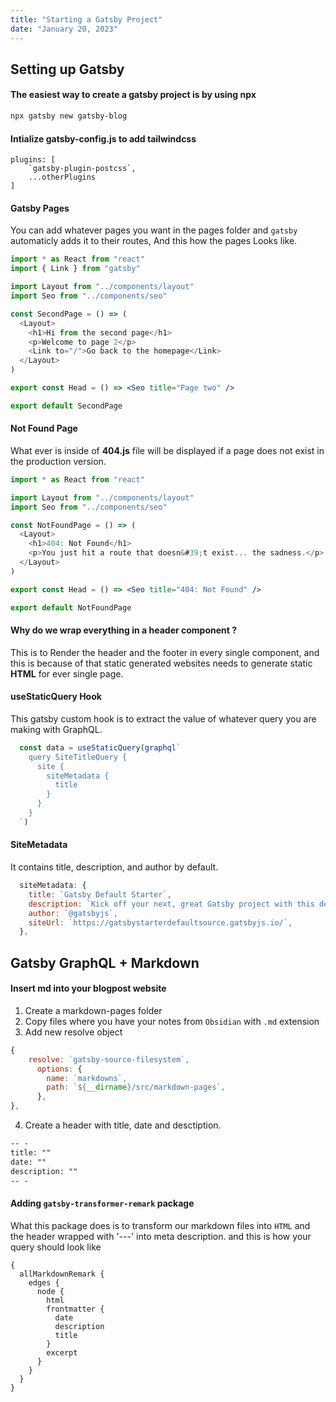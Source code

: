 ```yaml
---
title: "Starting a Gatsby Project"
date: "January 20, 2023"
---
```


## Setting up Gatsby
#### The easiest way to create a gatsby project is by using npx
```powershell
npx gatsby new gatsby-blog
```

#### Intialize gatsby-config.js to add tailwindcss
```tsx
plugins: [
    `gatsby-plugin-postcss`,
    ...otherPlugins
]
```


#### Gatsby Pages
You can add whatever pages you want in the pages folder and `gatsby` automaticly adds it to their routes, And this how the pages Looks like.
```jsx
import * as React from "react"
import { Link } from "gatsby"

import Layout from "../components/layout"
import Seo from "../components/seo"

const SecondPage = () => (
  <Layout>
    <h1>Hi from the second page</h1>
    <p>Welcome to page 2</p>
    <Link to="/">Go back to the homepage</Link>
  </Layout>
)

export const Head = () => <Seo title="Page two" />

export default SecondPage
```

#### Not Found Page
What ever is inside of **404.js** file will be displayed if a page does not exist in the production version.
```jsx
import * as React from "react"

import Layout from "../components/layout"
import Seo from "../components/seo"

const NotFoundPage = () => (
  <Layout>
    <h1>404: Not Found</h1>
    <p>You just hit a route that doesn&#39;t exist... the sadness.</p>
  </Layout>
)

export const Head = () => <Seo title="404: Not Found" />

export default NotFoundPage
```

#### Why do we wrap everything in a header component ?
This is to Render the header and the footer in every single component, and this is because of that static generated websites needs to generate static **HTML** for ever single page.

#### useStaticQuery Hook
This gatsby custom hook is to extract the value of whatever query you are making with GraphQL.
```jsx
  const data = useStaticQuery(graphql`
    query SiteTitleQuery {
      site {
        siteMetadata {
          title
        }
      }
    }
  `)
```

#### SiteMetadata
It contains title, description, and author by default.
```js
  siteMetadata: {
    title: `Gatsby Default Starter`,
    description: `Kick off your next, great Gatsby project with this default starter. This barebones starter ships with the main Gatsby configuration files you might need.`,
    author: `@gatsbyjs`,
    siteUrl: `https://gatsbystarterdefaultsource.gatsbyjs.io/`,
  },
```

## Gatsby GraphQL + Markdown


#### Insert md into your blogpost website
1. Create a markdown-pages folder
2. Copy files where you have your notes from `Obsidian` with `.md` extension
3. Add new resolve object 
```js
{
	resolve: `gatsby-source-filesystem`,
	  options: {
		name: `markdowns`,
		path: `${__dirname}/src/markdown-pages`,
	  },
},
```
4. Create a header with title, date and desctiption.
```md
-- -
title: ""
date: ""
description: ""
-- -
```


#### Adding `gatsby-transformer-remark` package
What this package does is to transform our markdown files into `HTML` and the header wrapped with '---' into meta description.
and this is how your query should look like
```gql
{
  allMarkdownRemark {
    edges {
      node {
        html
        frontmatter {
          date
          description
          title
        }
        excerpt
      }
    }
  }
}
```

